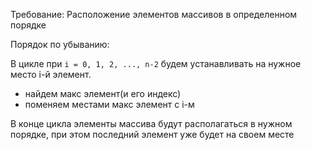 Требование: 
Расположение элементов массивов в определенном порядке


Порядок по убыванию:

В цикле при  `i = 0, 1, 2, ..., n-2` будем устанавливать на нужное место i-й элемент.

- найдем макс элемент(и его индекс)
- поменяем местами макс элемент с i-м

В конце цикла элементы массива будут располагаться в нужном порядке, при этом последний элемент уже будет на своем месте
